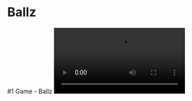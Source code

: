 # Ballz
#1 Game - Ballz
![IMG](https://github.com/P3RK4N/Ballz/Preview/bunnyShader.mp4 "Bunny Shader")
